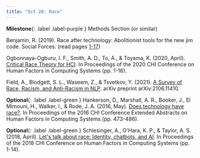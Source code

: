 ```yaml
---
title: "Oct 28: Race"
---
```


**Milestone**{: .label .label-purple } Methods Section (or similar)

Benjamin, R. (2019). Race after technology: Abolitionist tools for the new jim code. Social Forces. (read pages [1-17](https://drive.google.com/file/d/1qK-P4LS2JhTI_RXFCEeu1yGwGjPjPFtL/view?usp=sharing))  

Ogbonnaya-Ogburu, I. F., Smith, A. D., To, A., & Toyama, K. (2020, April). [Critical Race Theory for HCI](https://drive.google.com/file/d/1mqdkYkv_bA_3GmQTSQSxdJQ3dITijpCR/view?usp=sharing). In Proceedings of the 2020 CHI Conference on Human Factors in Computing Systems (pp. 1-16).

Field, A., Blodgett, S. L., Waseem, Z., & Tsvetkov, Y. (2021). [A Survey of Race, Racism, and Anti-Racism in NLP](https://arxiv.org/pdf/2106.11410.pdf). arXiv preprint arXiv:2106.11410.


**Optional**{: .label .label-green } Hankerson, D., Marshall, A. R., Booker, J., El Mimouni, H., Walker, I., & Rode, J. A. (2016, May). [Does technology have race?](https://dl.acm.org/doi/pdf/10.1145/2851581.2892578?casa_token=sa47s_b-ibEAAAAA:s4l-ithHie-ESAaIIoCactUbqZsaNDRavXd4PwqlsGDy-4MpwdafKu0hbEsOMfWorhYTUpqn2C193g). In Proceedings of the 2016 CHI Conference Extended Abstracts on Human Factors in Computing Systems (pp. 473-486).

**Optional**{: .label .label-green } Schlesinger, A., O'Hara, K. P., & Taylor, A. S. (2018, April). [Let's talk about race: Identity, chatbots, and AI](https://drive.google.com/file/d/1YXLvAhbTgd5rPUHDz0Yc42nIMRn_CO7d/view?usp=sharing). In Proceedings of the 2018 CHI Conference on Human Factors in Computing Systems (pp. 1-14).


